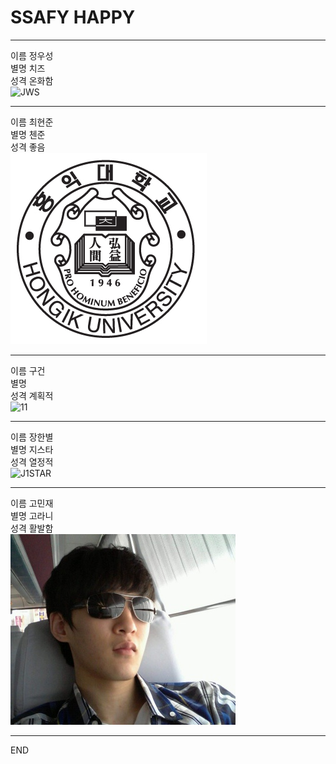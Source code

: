 # SSAFY HAPPY

---
이름 정우성  
별명 치즈  
성격 온화함  
![JWS](https://user-images.githubusercontent.com/46039307/50469959-1d4f9080-09f2-11e9-8f47-74c12af53894.jpg)  

---
이름 최현준  
별명 첸준  
성격 좋음  
![CHJ](./%ED%99%8D%EB%8C%80%EB%A7%88%ED%81%AC.PNG)  

---
이름 구건  
별명  
성격 계획적  
![11](https://user-images.githubusercontent.com/25609126/50469612-87673600-09f0-11e9-8e82-5e3018385dff.jpg)  

---
이름 장한별  
별명 지스타   
성격 열정적  
![J1STAR](https://avatars3.githubusercontent.com/u/8870540?s=460&v=4)  

---
이름 고민재  
별명 고라니  
성격 활발함  
![GMJ](./50469845-a0bcb200-09f1-11e9-9e3c-69b169c52d10.jpg)

---
END
